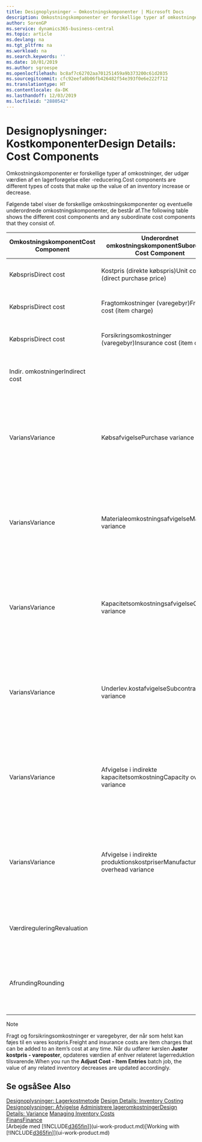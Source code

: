 ```yaml
---
title: Designoplysninger – Omkostningskomponenter | Microsoft Docs
description: Omkostningskomponenter er forskellige typer af omkostninger, der udgør værdien af en lagerforøgelse eller -reducering.
author: SorenGP
ms.service: dynamics365-business-central
ms.topic: article
ms.devlang: na
ms.tgt_pltfrm: na
ms.workload: na
ms.search.keywords: ''
ms.date: 10/01/2019
ms.author: sgroespe
ms.openlocfilehash: bc8af7c62702aa701251459a9b373200c61d2035
ms.sourcegitcommit: cfc92eefa8b06fb426482f54e393f0e6e222f712
ms.translationtype: HT
ms.contentlocale: da-DK
ms.lasthandoff: 12/03/2019
ms.locfileid: "2880542"
---
```

# <a name="design-details-cost-components"></a><span data-ttu-id="5a14e-103">Designoplysninger: Kostkomponenter</span><span class="sxs-lookup"><span data-stu-id="5a14e-103">Design Details: Cost Components</span></span>
<span data-ttu-id="5a14e-104">Omkostningskomponenter er forskellige typer af omkostninger, der udgør værdien af en lagerforøgelse eller -reducering.</span><span class="sxs-lookup"><span data-stu-id="5a14e-104">Cost components are different types of costs that make up the value of an inventory increase or decrease.</span></span>  

 <span data-ttu-id="5a14e-105">Følgende tabel viser de forskellige omkostningskomponenter og eventuelle underordnede omkostningskomponenter, de består af.</span><span class="sxs-lookup"><span data-stu-id="5a14e-105">The following table shows the different cost components and any subordinate cost components that they consist of.</span></span>  

|<span data-ttu-id="5a14e-106">Omkostningskomponent</span><span class="sxs-lookup"><span data-stu-id="5a14e-106">Cost Component</span></span>|<span data-ttu-id="5a14e-107">Underordnet omkostningskomponent</span><span class="sxs-lookup"><span data-stu-id="5a14e-107">Subordinate Cost Component</span></span>|<span data-ttu-id="5a14e-108">Beskrivelse</span><span class="sxs-lookup"><span data-stu-id="5a14e-108">Description</span></span>|  
|--------------------|--------------------------------|---------------------------------------|  
|<span data-ttu-id="5a14e-109">Købspris</span><span class="sxs-lookup"><span data-stu-id="5a14e-109">Direct cost</span></span>|<span data-ttu-id="5a14e-110">Kostpris (direkte købspris)</span><span class="sxs-lookup"><span data-stu-id="5a14e-110">Unit cost (direct purchase price)</span></span>|<span data-ttu-id="5a14e-111">Kostpris, som kan spores direkte til et kostobjekt.</span><span class="sxs-lookup"><span data-stu-id="5a14e-111">Cost that can be traced to a cost object.</span></span>|  
|<span data-ttu-id="5a14e-112">Købspris</span><span class="sxs-lookup"><span data-stu-id="5a14e-112">Direct cost</span></span>|<span data-ttu-id="5a14e-113">Fragtomkostninger (varegebyr)</span><span class="sxs-lookup"><span data-stu-id="5a14e-113">Freight cost (item charge)</span></span>|<span data-ttu-id="5a14e-114">Kostpris, som kan spores direkte til et kostobjekt.</span><span class="sxs-lookup"><span data-stu-id="5a14e-114">Cost that can be traced to a cost object.</span></span>|  
|<span data-ttu-id="5a14e-115">Købspris</span><span class="sxs-lookup"><span data-stu-id="5a14e-115">Direct cost</span></span>|<span data-ttu-id="5a14e-116">Forsikringsomkostninger (varegebyr)</span><span class="sxs-lookup"><span data-stu-id="5a14e-116">Insurance cost (item charge)</span></span>|<span data-ttu-id="5a14e-117">Kostpris, som kan spores direkte til et kostobjekt.</span><span class="sxs-lookup"><span data-stu-id="5a14e-117">Cost that can be traced to a cost object.</span></span>|  
|<span data-ttu-id="5a14e-118">Indir. omkostninger</span><span class="sxs-lookup"><span data-stu-id="5a14e-118">Indirect cost</span></span>||<span data-ttu-id="5a14e-119">Kostpris, som kan spores til et omkostningsemne.</span><span class="sxs-lookup"><span data-stu-id="5a14e-119">Cost that cannot be traced to a cost object.</span></span>|  
|<span data-ttu-id="5a14e-120">Varians</span><span class="sxs-lookup"><span data-stu-id="5a14e-120">Variance</span></span>|<span data-ttu-id="5a14e-121">Købsafvigelse</span><span class="sxs-lookup"><span data-stu-id="5a14e-121">Purchase variance</span></span>|<span data-ttu-id="5a14e-122">Forskellen mellem faktiske kostpriser og standardkostpriser, som kun bogføres for varer ved hjælp af kostmetoden **Standard** .</span><span class="sxs-lookup"><span data-stu-id="5a14e-122">The difference between actual and standard costs, which is only posted for items using the **Standard** costing method.</span></span>|  
|<span data-ttu-id="5a14e-123">Varians</span><span class="sxs-lookup"><span data-stu-id="5a14e-123">Variance</span></span>|<span data-ttu-id="5a14e-124">Materialeomkostningsafvigelse</span><span class="sxs-lookup"><span data-stu-id="5a14e-124">Material variance</span></span>|<span data-ttu-id="5a14e-125">Forskellen mellem faktiske kostpriser og standardkostpriser, som kun bogføres for varer ved hjælp af kostmetoden **Standard** .</span><span class="sxs-lookup"><span data-stu-id="5a14e-125">The difference between actual and standard costs, which is only posted for items using the **Standard** costing method.</span></span>|  
|<span data-ttu-id="5a14e-126">Varians</span><span class="sxs-lookup"><span data-stu-id="5a14e-126">Variance</span></span>|<span data-ttu-id="5a14e-127">Kapacitetsomkostningsafvigelse</span><span class="sxs-lookup"><span data-stu-id="5a14e-127">Capacity variance</span></span>|<span data-ttu-id="5a14e-128">Forskellen mellem faktiske kostpriser og standardkostpriser, som kun bogføres for varer ved hjælp af kostmetoden **Standard** .</span><span class="sxs-lookup"><span data-stu-id="5a14e-128">The difference between actual and standard costs, which is only posted for items using the **Standard** costing method.</span></span>|  
|<span data-ttu-id="5a14e-129">Varians</span><span class="sxs-lookup"><span data-stu-id="5a14e-129">Variance</span></span>|<span data-ttu-id="5a14e-130">Underlev.kostafvigelse</span><span class="sxs-lookup"><span data-stu-id="5a14e-130">Subcontracted variance</span></span>|<span data-ttu-id="5a14e-131">Forskellen mellem faktiske kostpriser og standardkostpriser, som kun bogføres for varer ved hjælp af kostmetoden **Standard** .</span><span class="sxs-lookup"><span data-stu-id="5a14e-131">The difference between actual and standard costs, which is only posted for items using the **Standard** costing method.</span></span>|  
|<span data-ttu-id="5a14e-132">Varians</span><span class="sxs-lookup"><span data-stu-id="5a14e-132">Variance</span></span>|<span data-ttu-id="5a14e-133">Afvigelse i indirekte kapacitetsomkostning</span><span class="sxs-lookup"><span data-stu-id="5a14e-133">Capacity overhead variance</span></span>|<span data-ttu-id="5a14e-134">Forskellen mellem faktiske kostpriser og standardkostpriser, som kun bogføres for varer ved hjælp af kostmetoden **Standard** .</span><span class="sxs-lookup"><span data-stu-id="5a14e-134">The difference between actual and standard costs, which is only posted for items using the **Standard** costing method.</span></span>|  
|<span data-ttu-id="5a14e-135">Varians</span><span class="sxs-lookup"><span data-stu-id="5a14e-135">Variance</span></span>|<span data-ttu-id="5a14e-136">Afvigelse i indirekte produktionskostpriser</span><span class="sxs-lookup"><span data-stu-id="5a14e-136">Manufacturing overhead variance</span></span>|<span data-ttu-id="5a14e-137">Forskellen mellem faktiske kostpriser og standardkostpriser, som kun bogføres for varer ved hjælp af kostmetoden **Standard** .</span><span class="sxs-lookup"><span data-stu-id="5a14e-137">The difference between actual and standard costs, which is only posted for items using the **Standard** costing method.</span></span>|  
|<span data-ttu-id="5a14e-138">Værdiregulering</span><span class="sxs-lookup"><span data-stu-id="5a14e-138">Revaluation</span></span>||<span data-ttu-id="5a14e-139">En afskrivning eller opskrivning af den aktuelle lagerværdi.</span><span class="sxs-lookup"><span data-stu-id="5a14e-139">A depreciation or appreciation of the current inventory value.</span></span>|  
|<span data-ttu-id="5a14e-140">Afrunding</span><span class="sxs-lookup"><span data-stu-id="5a14e-140">Rounding</span></span>||<span data-ttu-id="5a14e-141">Restværdier som følge af beregningsmetoden for værdiansættelsen af lagerreduktioner.</span><span class="sxs-lookup"><span data-stu-id="5a14e-141">Residuals caused by the way in which valuation of inventory decreases are calculated.</span></span>|  

> [!NOTE]  
>  <span data-ttu-id="5a14e-142">Fragt og forsikringsomkostninger er varegebyrer, der når som helst kan føjes til en vares kostpris.</span><span class="sxs-lookup"><span data-stu-id="5a14e-142">Freight and insurance costs are item charges that can be added to an item’s cost at any time.</span></span> <span data-ttu-id="5a14e-143">Når du udfører kørslen **Juster kostpris - vareposter**, opdateres værdien af enhver relateret lagerreduktion tilsvarende.</span><span class="sxs-lookup"><span data-stu-id="5a14e-143">When you run the **Adjust Cost - Item Entries** batch job, the value of any related inventory decreases are updated accordingly.</span></span>  

## <a name="see-also"></a><span data-ttu-id="5a14e-144">Se også</span><span class="sxs-lookup"><span data-stu-id="5a14e-144">See Also</span></span>  
 <span data-ttu-id="5a14e-145">[Designoplysninger: Lagerkostmetode](design-details-inventory-costing.md) </span><span class="sxs-lookup"><span data-stu-id="5a14e-145">[Design Details: Inventory Costing](design-details-inventory-costing.md) </span></span>  
 <span data-ttu-id="5a14e-146">[Designoplysninger: Afvigelse](design-details-variance.md) [Administrere lageromkostninger](finance-manage-inventory-costs.md)</span><span class="sxs-lookup"><span data-stu-id="5a14e-146">[Design Details: Variance](design-details-variance.md) [Managing Inventory Costs](finance-manage-inventory-costs.md)</span></span>  
 [<span data-ttu-id="5a14e-147">Finans</span><span class="sxs-lookup"><span data-stu-id="5a14e-147">Finance</span></span>](finance.md)  
 <span data-ttu-id="5a14e-148">[Arbejde med [!INCLUDE[d365fin](includes/d365fin_md.md)]](ui-work-product.md)</span><span class="sxs-lookup"><span data-stu-id="5a14e-148">[Working with [!INCLUDE[d365fin](includes/d365fin_md.md)]](ui-work-product.md)</span></span>  
